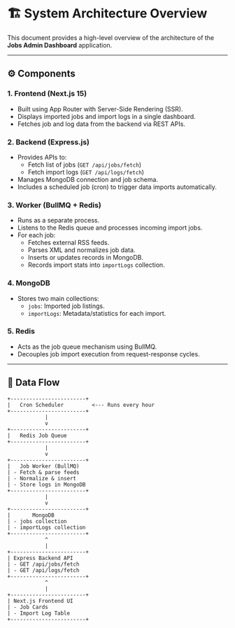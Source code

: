 # 🏗️ System Architecture Overview

This document provides a high-level overview of the architecture of the **Jobs Admin Dashboard** application.

---

## ⚙️ Components

### 1. **Frontend (Next.js 15)**
- Built using App Router with Server-Side Rendering (SSR).
- Displays imported jobs and import logs in a single dashboard.
- Fetches job and log data from the backend via REST APIs.

### 2. **Backend (Express.js)**
- Provides APIs to:
  - Fetch list of jobs (`GET /api/jobs/fetch`)
  - Fetch import logs (`GET /api/logs/fetch`)
- Manages MongoDB connection and job schema.
- Includes a scheduled job (cron) to trigger data imports automatically.

### 3. **Worker (BullMQ + Redis)**
- Runs as a separate process.
- Listens to the Redis queue and processes incoming import jobs.
- For each job:
  - Fetches external RSS feeds.
  - Parses XML and normalizes job data.
  - Inserts or updates records in MongoDB.
  - Records import stats into `importLogs` collection.

### 4. **MongoDB**
- Stores two main collections:
  - `jobs`: Imported job listings.
  - `importLogs`: Metadata/statistics for each import.

### 5. **Redis**
- Acts as the job queue mechanism using BullMQ.
- Decouples job import execution from request-response cycles.

---

## 🔁 Data Flow

```ascii
+------------------------+
|   Cron Scheduler         <--- Runs every hour
+------------------------+
            |
            v
+------------------------+
|   Redis Job Queue      
+------------------------+
            |
            v
+------------------------+
|   Job Worker (BullMQ)  
| - Fetch & parse feeds  
| - Normalize & insert   
| - Store logs in MongoDB
+------------------------+
            |
            v
+------------------------+
|       MongoDB          
| - jobs collection      
| - importLogs collection
+------------------------+
            ^
            |
+------------------------+
| Express Backend API    
| - GET /api/jobs/fetch        
| - GET /api/logs/fetch        
+------------------------+
            ^
            |
+------------------------+
| Next.js Frontend UI 
| - Job Cards        
| - Import Log Table 
+------------------------+
```
